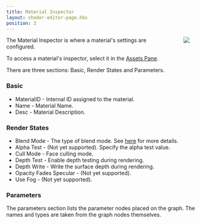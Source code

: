 ```yaml
---
title: Material Inspector
layout: shader-editor-page.hbs
position: 3
---
```


<img loading="lazy" src="/images/shader-editor/inspector-pane-material.png" style="float: right; padding: 20px; padding-top: 0px;" />

The Material Inspector is where a material's settings are configured.

To access a material's inspector, select it in the [Assets Pane][1].

There are three sections: Basic, Render States and Parameters.

### Basic

- MaterialID - Internal ID assigned to the material.
- Name - Material Name.
- Desc - Material Description.

### Render States

- Blend Mode - The type of blend mode. See [here][2] for more details.
- Alpha Test - (Not yet supported). Specify the alpha test value.
- Cull Mode - Face culling mode.
- Depth Test - Enable depth testing during rendering.
- Depth Write - Write the surface depth during rendering.
- Opacity Fades Specular - (Not yet supported).
- Use Fog - (Not yet supported).

### Parameters

The parameters section lists the parameter nodes placed on the graph. The names and types are taken from the graph nodes themselves.

[1]: /shader-editor/window-layout/assets-pane
[2]: /api/pc.Material.html#blendType
[3]: /images/shader-editor/inspector-pane-material.png
